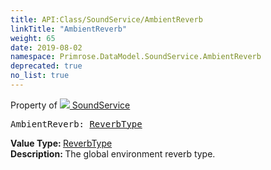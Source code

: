 ```yaml
---
title: API:Class/SoundService/AmbientReverb
linkTitle: "AmbientReverb"
weight: 65
date: 2019-08-02
namespace: Primrose.DataModel.SoundService.AmbientReverb
deprecated: true
no_list: true
---
```

Property of <a href="/docs/api-reference/Class/SoundService"><img src="/icons/silk/soundscape.png"/>&nbsp;SoundService</a>
<pre class="method-declaration">
AmbientReverb: <a class="type" href="/docs/api-reference/Enum/ReverbType">ReverbType</a></pre>
<b>Value Type: </b>
<a class="type" href="/docs/api-reference/Enum/ReverbType">ReverbType</a>
<br/>
<b>Description: </b>
The global environment reverb type.


